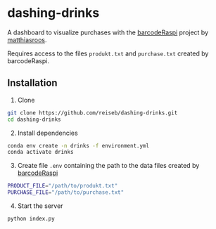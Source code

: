 # dashing-drinks

A dashboard to visualize purchases with the [barcodeRaspi](https://github.com/matthiasroos/barcodeRaspi) project by [matthiasroos](https://github.com/matthiasroos).

Requires access to the files `produkt.txt` and `purchase.txt` created by barcodeRaspi.

## Installation

1. Clone
```bash
git clone https://github.com/reiseb/dashing-drinks.git
cd dashing-drinks
```

2. Install dependencies
```bash
conda env create -n drinks -f environment.yml
conda activate drinks
```

3. Create file `.env` containing the path to the data files created by [barcodeRaspi](https://github.com/matthiasroos/barcodeRaspi)
```bash
PRODUCT_FILE="/path/to/produkt.txt"
PURCHASE_FILE="/path/to/purchase.txt"
```

4. Start the server
```bash
python index.py
```
